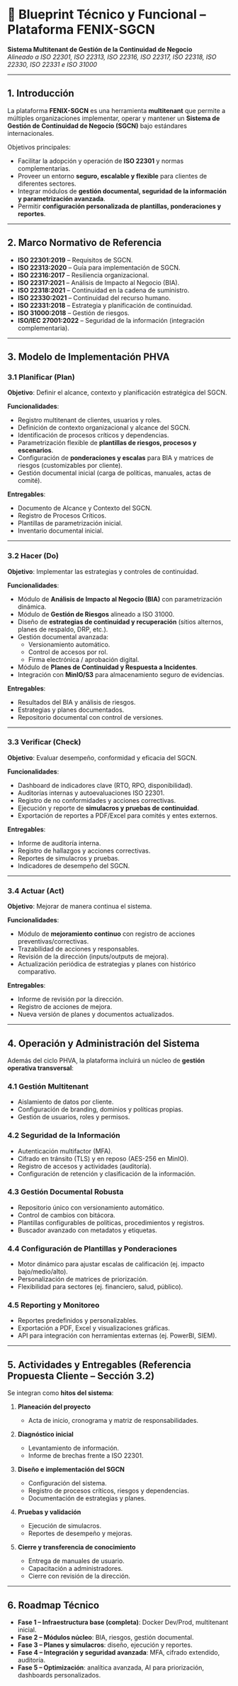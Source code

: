 # 📘 Blueprint Técnico y Funcional – Plataforma FENIX-SGCN  
**Sistema Multitenant de Gestión de la Continuidad de Negocio**  
_Alineado a ISO 22301, ISO 22313, ISO 22316, ISO 22317, ISO 22318, ISO 22330, ISO 22331 e ISO 31000_

---

## 1. Introducción  
La plataforma **FENIX-SGCN** es una herramienta **multitenant** que permite a múltiples organizaciones implementar, operar y mantener un **Sistema de Gestión de Continuidad de Negocio (SGCN)** bajo estándares internacionales.  

Objetivos principales:  
- Facilitar la adopción y operación de **ISO 22301** y normas complementarias.  
- Proveer un entorno **seguro, escalable y flexible** para clientes de diferentes sectores.  
- Integrar módulos de **gestión documental, seguridad de la información y parametrización avanzada**.  
- Permitir **configuración personalizada de plantillas, ponderaciones y reportes**.  

---

## 2. Marco Normativo de Referencia  
- **ISO 22301:2019** – Requisitos de SGCN.  
- **ISO 22313:2020** – Guía para implementación de SGCN.  
- **ISO 22316:2017** – Resiliencia organizacional.  
- **ISO 22317:2021** – Análisis de Impacto al Negocio (BIA).  
- **ISO 22318:2021** – Continuidad en la cadena de suministro.  
- **ISO 22330:2021** – Continuidad del recurso humano.  
- **ISO 22331:2018** – Estrategia y planificación de continuidad.  
- **ISO 31000:2018** – Gestión de riesgos.  
- **ISO/IEC 27001:2022** – Seguridad de la información (integración complementaria).  

---

## 3. Modelo de Implementación PHVA  

### 3.1 Planificar (Plan)  
**Objetivo**: Definir el alcance, contexto y planificación estratégica del SGCN.  

**Funcionalidades**:  
- Registro multitenant de clientes, usuarios y roles.  
- Definición de contexto organizacional y alcance del SGCN.  
- Identificación de procesos críticos y dependencias.  
- Parametrización flexible de **plantillas de riesgos, procesos y escenarios**.  
- Configuración de **ponderaciones y escalas** para BIA y matrices de riesgos (customizables por cliente).  
- Gestión documental inicial (carga de políticas, manuales, actas de comité).  

**Entregables**:  
- Documento de Alcance y Contexto del SGCN.  
- Registro de Procesos Críticos.  
- Plantillas de parametrización inicial.  
- Inventario documental inicial.  

---

### 3.2 Hacer (Do)  
**Objetivo**: Implementar las estrategias y controles de continuidad.  

**Funcionalidades**:  
- Módulo de **Análisis de Impacto al Negocio (BIA)** con parametrización dinámica.  
- Módulo de **Gestión de Riesgos** alineado a ISO 31000.  
- Diseño de **estrategias de continuidad y recuperación** (sitios alternos, planes de respaldo, DRP, etc.).  
- Gestión documental avanzada:  
  - Versionamiento automático.  
  - Control de accesos por rol.  
  - Firma electrónica / aprobación digital.  
- Módulo de **Planes de Continuidad y Respuesta a Incidentes**.  
- Integración con **MinIO/S3** para almacenamiento seguro de evidencias.  

**Entregables**:  
- Resultados del BIA y análisis de riesgos.  
- Estrategias y planes documentados.  
- Repositorio documental con control de versiones.  

---

### 3.3 Verificar (Check)  
**Objetivo**: Evaluar desempeño, conformidad y eficacia del SGCN.  

**Funcionalidades**:  
- Dashboard de indicadores clave (RTO, RPO, disponibilidad).  
- Auditorías internas y autoevaluaciones ISO 22301.  
- Registro de no conformidades y acciones correctivas.  
- Ejecución y reporte de **simulacros y pruebas de continuidad**.  
- Exportación de reportes a PDF/Excel para comités y entes externos.  

**Entregables**:  
- Informe de auditoría interna.  
- Registro de hallazgos y acciones correctivas.  
- Reportes de simulacros y pruebas.  
- Indicadores de desempeño del SGCN.  

---

### 3.4 Actuar (Act)  
**Objetivo**: Mejorar de manera continua el sistema.  

**Funcionalidades**:  
- Módulo de **mejoramiento continuo** con registro de acciones preventivas/correctivas.  
- Trazabilidad de acciones y responsables.  
- Revisión de la dirección (inputs/outputs de mejora).  
- Actualización periódica de estrategias y planes con histórico comparativo.  

**Entregables**:  
- Informe de revisión por la dirección.  
- Registro de acciones de mejora.  
- Nueva versión de planes y documentos actualizados.  

---

## 4. Operación y Administración del Sistema  
Además del ciclo PHVA, la plataforma incluirá un núcleo de **gestión operativa transversal**:  

### 4.1 Gestión Multitenant  
- Aislamiento de datos por cliente.  
- Configuración de branding, dominios y políticas propias.  
- Gestión de usuarios, roles y permisos.  

### 4.2 Seguridad de la Información  
- Autenticación multifactor (MFA).  
- Cifrado en tránsito (TLS) y en reposo (AES-256 en MinIO).  
- Registro de accesos y actividades (auditoría).  
- Configuración de retención y clasificación de la información.  

### 4.3 Gestión Documental Robusta  
- Repositorio único con versionamiento automático.  
- Control de cambios con bitácora.  
- Plantillas configurables de políticas, procedimientos y registros.  
- Buscador avanzado con metadatos y etiquetas.  

### 4.4 Configuración de Plantillas y Ponderaciones  
- Motor dinámico para ajustar escalas de calificación (ej. impacto bajo/medio/alto).  
- Personalización de matrices de priorización.  
- Flexibilidad para sectores (ej. financiero, salud, público).  

### 4.5 Reporting y Monitoreo  
- Reportes predefinidos y personalizables.  
- Exportación a PDF, Excel y visualizaciones gráficas.  
- API para integración con herramientas externas (ej. PowerBI, SIEM).  

---

## 5. Actividades y Entregables (Referencia Propuesta Cliente – Sección 3.2)  
Se integran como **hitos del sistema**:  

1. **Planeación del proyecto**  
   - Acta de inicio, cronograma y matriz de responsabilidades.  

2. **Diagnóstico inicial**  
   - Levantamiento de información.  
   - Informe de brechas frente a ISO 22301.  

3. **Diseño e implementación del SGCN**  
   - Configuración del sistema.  
   - Registro de procesos críticos, riesgos y dependencias.  
   - Documentación de estrategias y planes.  

4. **Pruebas y validación**  
   - Ejecución de simulacros.  
   - Reportes de desempeño y mejoras.  

5. **Cierre y transferencia de conocimiento**  
   - Entrega de manuales de usuario.  
   - Capacitación a administradores.  
   - Cierre con revisión de la dirección.  

---

## 6. Roadmap Técnico  
- **Fase 1 – Infraestructura base (completa)**: Docker Dev/Prod, multitenant inicial.  
- **Fase 2 – Módulos núcleo**: BIA, riesgos, gestión documental.  
- **Fase 3 – Planes y simulacros**: diseño, ejecución y reportes.  
- **Fase 4 – Integración y seguridad avanzada**: MFA, cifrado extendido, auditoría.  
- **Fase 5 – Optimización**: analítica avanzada, AI para priorización, dashboards personalizados.  
